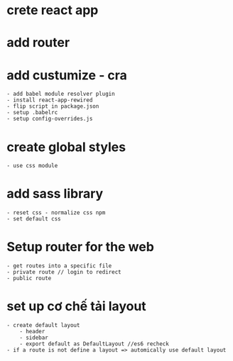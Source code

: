 # crete react app
# add router
# add custumize - cra
    - add babel module resolver plugin
    - install react-app-rewired
    - flip script in package.json
    - setup .babelrc
    - setup config-overrides.js
# create global styles
    - use css module
# add sass library
    - reset css - normalize css npm
    - set default css
# Setup router for the web
    - get routes into a specific file
    - private route // login to redirect
    - public route
# set up cơ chế tải layout
    - create default layout
        - header
        - sidebar
        - export default as DefaultLayout //es6 recheck
    - if a route is not define a layout => automically use default layout


